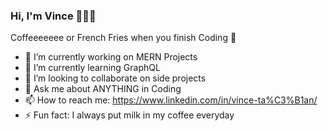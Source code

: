 ### Hi, I'm Vince 👋👨‍💻



Coffeeeeeee or French Fries when you finish Coding 🍟

- 🔭 I’m currently working on MERN Projects
- 🌱 I’m currently learning GraphQL
- 👯 I’m looking to collaborate on side projects
- 💬 Ask me about ANYTHING in Coding
- 📫 How to reach me: https://www.linkedin.com/in/vince-ta%C3%B1an/
- ⚡ Fun fact: I always put milk in my coffee everyday
